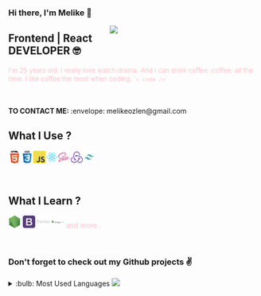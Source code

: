 ### Hi there, I'm Melike :wave:
<img width="300px" align="right" height="" src="https://media.giphy.com/media/giKklFontfveZrNXjz/giphy.gif">


## Frontend | React DEVELOPER  :nerd_face:
<p align="left" >
<font color="pink" font-weight="bold" size="2px"> I'm 25 years old. I really love watch drama. And I can drink coffee :coffee: all the time. I like coffee the most when coding.  `<code>&lt; code /&gt;</code>`</font> 
</p>

<br>
<br>
<font style="font-weight:bold"> TO CONTACT ME: </font> :envelope: melikeozlen@gmail.com</font>



## What I Use ?

<p>
<img height="25" width="25" alt="html" src="https://raw.githubusercontent.com/github/explore/80688e429a7d4ef2fca1e82350fe8e3517d3494d/topics/html/html.png"><img height="25" width="25" alt="css" src="https://raw.githubusercontent.com/github/explore/80688e429a7d4ef2fca1e82350fe8e3517d3494d/topics/css/css.png"><img height="25" width="25" alt="javascript" src="https://raw.githubusercontent.com/github/explore/80688e429a7d4ef2fca1e82350fe8e3517d3494d/topics/javascript/javascript.png"><img height="25" width="25" alt="react js" src="https://raw.githubusercontent.com/github/explore/80688e429a7d4ef2fca1e82350fe8e3517d3494d/topics/react/react.png"><img height="25" width="25" alt="Sass" src="https://raw.githubusercontent.com/github/explore/80688e429a7d4ef2fca1e82350fe8e3517d3494d/topics/sass/sass.png"><img height="25" width="25" alt="Redux" src="https://raw.githubusercontent.com/github/explore/80688e429a7d4ef2fca1e82350fe8e3517d3494d/topics/redux/redux.png"><img height="25" width="25" alt="Tailwind" src="https://raw.githubusercontent.com/github/explore/80688e429a7d4ef2fca1e82350fe8e3517d3494d/topics/tailwind/tailwind.png">
</p>
<br>

## What I Learn ?
<p>
<img height="25" width="25" style="display:inline-block;" alt="node js" src="https://raw.githubusercontent.com/github/explore/80688e429a7d4ef2fca1e82350fe8e3517d3494d/topics/nodejs/nodejs.png">
<img height="25" width="25" alt="bootstrap" src="https://raw.githubusercontent.com/github/explore/80688e429a7d4ef2fca1e82350fe8e3517d3494d/topics/bootstrap/bootstrap.png">
<img height="25" width="25" alt="express js" src="https://raw.githubusercontent.com/github/explore/80688e429a7d4ef2fca1e82350fe8e3517d3494d/topics/express/express.png">
<img height="25" width="25" alt="mongo db" src="https://raw.githubusercontent.com/github/explore/80688e429a7d4ef2fca1e82350fe8e3517d3494d/topics/mongodb/mongodb.png">
<font color="pink"> and more.. </font>
</p>
<br>

###  Don't forget to check out my Github projects :v:

<details>
<summary>
:bulb: Most Used Languages 
<img src="https://github-readme-stats.vercel.app/api/top-langs/?username=melikeozlen&theme=dracula&layout=compact">
</summary>
</details>




